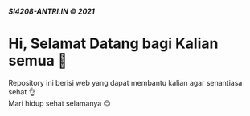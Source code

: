 ##### SI4208-ANTRI.IN &copy; 2021

# Hi, Selamat Datang bagi Kalian semua :wave:

Repository ini berisi web yang dapat membantu kalian agar senantiasa sehat :ok_hand: <br>
Mari hidup sehat selamanya :blush:

